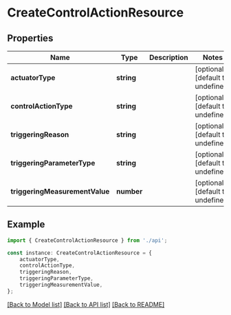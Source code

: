# CreateControlActionResource


## Properties

Name | Type | Description | Notes
------------ | ------------- | ------------- | -------------
**actuatorType** | **string** |  | [optional] [default to undefined]
**controlActionType** | **string** |  | [optional] [default to undefined]
**triggeringReason** | **string** |  | [optional] [default to undefined]
**triggeringParameterType** | **string** |  | [optional] [default to undefined]
**triggeringMeasurementValue** | **number** |  | [optional] [default to undefined]

## Example

```typescript
import { CreateControlActionResource } from './api';

const instance: CreateControlActionResource = {
    actuatorType,
    controlActionType,
    triggeringReason,
    triggeringParameterType,
    triggeringMeasurementValue,
};
```

[[Back to Model list]](../README.md#documentation-for-models) [[Back to API list]](../README.md#documentation-for-api-endpoints) [[Back to README]](../README.md)
